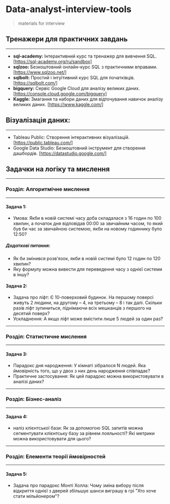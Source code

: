 # Data-analyst-interview-tools
> materials for interview 

## Тренажери для практичних завдань
---------------------------------------------------
* **sql-academy:** Інтерактивний курс та тренажер для вивчення SQL. [https://sql-academy.org/ru/sandbox]
* **sqlzoo:** Безкоштовний онлайн-курс SQL з практичними вправами. [https://www.sqlzoo.net/]
* **sqlbolt:** Простий і інтуїтивний курс SQL для початківців. [https://sqlbolt.com/]
* **bigquery:** Сервіс Google Cloud для аналізу великих даних. [https://console.cloud.google.com/bigquery]
* **Kaggle:** Змагання та набори даних для відточування навичок аналізу великих даних. [https://www.kaggle.com/]

## Візуалізація даних:
---------------------------------------------------
* Tableau Public: Створення інтерактивних візуалізацій. [https://public.tableau.com/]
* Google Data Studio: Безкоштовний інструмент для створення дашбордів. [https://datastudio.google.com/]

## Задачки на логіку та мислення
---------------------------------------------------
### Розділ: Алгоритмічне мислення
---------------------------------------------------
#### Задача 1:
* Умова: Якби в новій системі часу доба складалася з 16 годин по 100 хвилин, а початок дня відповідав 00:00 за звичайним часом, то який був би час за звичайною системою, якби на новому годиннику було 12:50?
##### Додаткові питання:
* Як би змінився розв'язок, якби в новій системі було 12 годин по 120 хвилин?
* Яку формулу можна вивести для переведення часу з однієї системи в іншу?

#### Задача 2:
* Задача про ліфт: Є 10-поверховий будинок. На першому поверсі живуть 2 людини, на другому – 4, на третьому – 8 і так далі. Скільки разів ліфт зупиниться, піднімаючи всіх мешканців з першого на десятий поверх?
* Ускладнення: А якщо ліфт може вмістити лише 5 людей за один раз?

---------------------------------------------------
### Розділ: Статистичне мислення
---------------------------------------------------
#### Задача 3:
* Парадокс дня народження: У кімнаті зібралося N людей. Яка ймовірність того, що у двох з них день народження співпадає?
* Практичне застосування: Як цей парадокс можна використовувати в аналізі даних?

---------------------------------------------------
### Розділ: Бізнес-аналіз
---------------------------------------------------
#### Задача 4:
* наліз клієнтської бази: Як за допомогою SQL запитів можна сегментувати клієнтську базу за рівнем лояльності? Які метрики можна використовувати для цього?

---------------------------------------------------
### Розділ: Елементи теорії ймовірностей
---------------------------------------------------
#### Задача 5:
* Задача про парадокс Монті Холла: Чому зміна вибору після відкриття однієї з дверей збільшує шанси виграшу в грі "Хто хоче стати мільйонером"?
